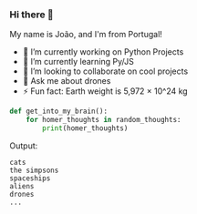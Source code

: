 ### Hi there 👋

My name is João, and I'm from Portugal! 

- 🔭 I’m currently working on Python Projects
- 🌱 I’m currently learning Py/JS
- 👯 I’m looking to collaborate on cool projects
- 💬 Ask me about drones
- ⚡ Fun fact: Earth weight is 5,972 × 10^24 kg

```python
def get_into_my_brain():
    for homer_thoughts in random_thoughts:
        print(homer_thoughts)
```
Output: 
```
cats
the simpsons
spaceships
aliens
drones
...
```

    

    
